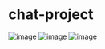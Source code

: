 # chat-project
![image](https://github.com/Zhanylmyrza/chat-project/assets/93324684/7e4b45c5-07cb-4750-960a-209400d629da)
![image](https://github.com/Zhanylmyrza/chat-project/assets/93324684/fd6ab546-0a19-4c86-a586-be6ac148de79)
![image](https://github.com/Zhanylmyrza/chat-project/assets/93324684/5d370213-01f7-44d2-8217-6c3fd50ecc25)
